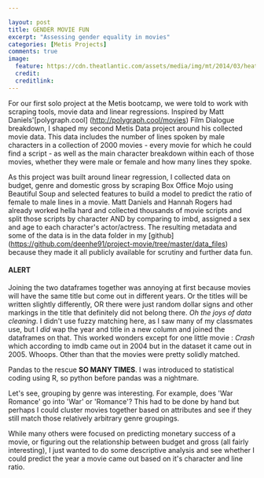 ```yaml
---

layout: post
title: GENDER MOVIE FUN
excerpt: "Assessing gender equality in movies"
categories: [Metis Projects]
comments: true
image:
  feature: https://cdn.theatlantic.com/assets/media/img/mt/2014/03/heathers1/lead_large.jpg
  credit: 
  creditlink:
---
```



For our first solo project at the Metis bootcamp, we were told to work with scraping tools, movie data and linear regressions.
Inspired by Matt Daniels'[polygraph.cool] (http://polygraph.cool/movies) Film Dialogue breakdown, I shaped my second Metis
Data project around his collected movie data. This data includes the number of lines spoken by male characters
in a collection of 2000 movies - every movie for which he could find a script - as well as the main character breakdown within each of those movies, whether they were male or female and how many lines they spoke.

As this project was built around linear regression, I collected data on budget, genre and domestic gross by scraping Box Office Mojo using Beautiful Soup and selected features to build a model to predict the ratio of female to male lines in a movie. Matt Daniels and Hannah Rogers had already worked hella hard and collected thousands of movie scripts and split those scripts by character AND by comparing to imbd, assigned a sex and age to each character's actor/actress. The resulting metadata and some of the data is in the data folder in my [github] (https://github.com/deenhe91/project-movie/tree/master/data_files) because they made it all publicly available for scrutiny and further data fun. 


#### ALERT
Joining the two dataframes together was annoying at first because movies will have the same title but come out in different years. Or the titles will be written slightly differently, OR there were just random dollar signs and other markings in the title that definitely did not belong there. _Oh the joys of data cleaning_. I didn't use fuzzy matching here, as I saw many of my classmates use, but I _did_ wap the year and title in a new column and joined the dataframes on that. This worked wonders except for one little movie : *Crash* which according to imdb came out in 2004 but in the dataset it came out in 2005. Whoops. Other than that the movies were pretty solidly matched. 

Pandas to the rescue **SO MANY TIMES**. I was introduced to statistical coding using R, so python before pandas was a nightmare. 

Let's see, grouping by genre was interesting. For example, does 'War Romance' go into 'War' or 'Romance'? This had to be done by hand but perhaps I could cluster movies together based on attributes and see if they still match those relatively arbitrary genre groupings.

While many others were focused on predicting monetary success of a movie, or figuring out the relationship between budget and gross (all fairly interesting), I just wanted to do some descriptive analysis and see whether I could predict the year a movie came out based on it's character and line ratio.
